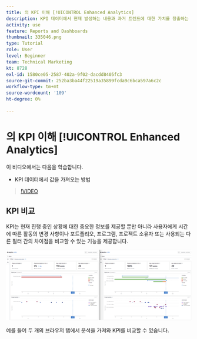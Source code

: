 ```yaml
---
title: 의 KPI 이해 [!UICONTROL Enhanced Analytics]
description: KPI 데이터에서 현재 발생하는 내용과 과거 트렌드에 대한 가치를 창출하는 방법을 알아봅니다.
activity: use
feature: Reports and Dashboards
thumbnail: 335046.png
type: Tutorial
role: User
level: Beginner
team: Technical Marketing
kt: 8728
exl-id: 1580ce05-2587-402a-9f02-dacdd8405fc3
source-git-commit: 252ba3ba44f22519a35899fcda9c6bca597a6c2c
workflow-type: tm+mt
source-wordcount: '109'
ht-degree: 0%

---
```


# 의 KPI 이해 [!UICONTROL Enhanced Analytics]

이 비디오에서는 다음을 학습합니다.

* KPI 데이터에서 값을 가져오는 방법

>[!VIDEO](https://video.tv.adobe.com/v/335046/?quality=12)

## KPI 비교

KPI는 현재 진행 중인 상황에 대한 중요한 정보를 제공할 뿐만 아니라 사용자에게 시간에 따른 활동의 변경 사항이나 포트폴리오, 프로그램, 프로젝트 소유자 또는 사용되는 다른 필터 간의 차이점을 비교할 수 있는 기능을 제공합니다.

![두 개의 브라우저 탭을 나란히 표시하는 이미지입니다](assets/section-2-0.png)

예를 들어 두 개의 브라우저 탭에서 분석을 가져와 KPI를 비교할 수 있습니다.
